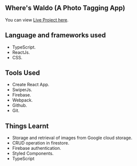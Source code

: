 ## Where's Waldo (A Photo Tagging App)

You can view [Live Project here](https://iamyoungbossy.github.io/where-is-waldo/).

## Language and frameworks used

- TypeScript.
- ReactJs.
- CSS.

## Tools Used

- Create React App.
- SwiperJs.
- Firebase.
- Webpack.
- Github.
- Git.

## Things Learnt

- Storage and retrieval of images from Google cloud storage.
- CRUD operation in firestore.
- Firebase authentication.
- Styled Components.
- TypeScript

